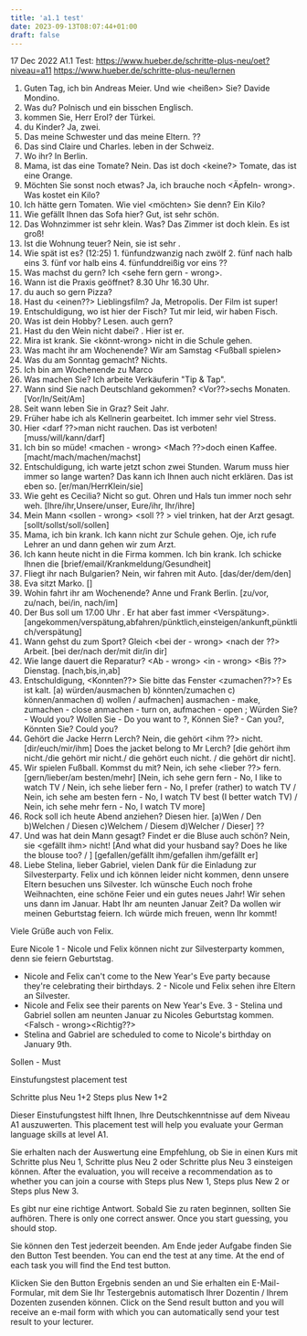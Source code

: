 ```yaml
---
title: 'a1.1 test'
date: 2023-09-13T08:07:44+01:00
draft: false
---
```


17 Dec 2022
A1.1 Test:
https://www.hueber.de/schritte-plus-neu/oet?niveau=a11
https://www.hueber.de/schritte-plus-neu/lernen

1. Guten Tag, ich bin Andreas Meier. Und wie <heißen> Sie? Davide Mondino.
2. Was <sprichst> du? Polnisch und ein bisschen Englisch.
3. <Woher> kommen Sie, Herr Erol? <Aus> der Türkei.
4. <Hast> du Kinder? Ja, zwei.
5. Das <ist> meine Schwester und das <sind> meine Eltern. ??
6. Das sind Claire und Charles. <Sie> leben in der Schweiz.
7. Wo <wohnt> ihr? In Berlin.
8. Mama, ist das eine Tomate? Nein. Das ist doch <nicht-wrong><keine?> Tomate, das ist eine Orange.
9. Möchten Sie sonst noch etwas? Ja, ich brauche noch <Äpfeln- wrong>. Was kostet ein Kilo?
10. Ich hätte gern Tomaten. Wie viel <möchten> Sie denn? Ein Kilo?
11. Wie gefällt Ihnen das Sofa hier? Gut, <es> ist sehr schön.
12. Das Wohnzimmer ist sehr klein. Was? Das Zimmer ist doch <nicht> klein. Es ist groß!
13. Ist die Wohnung teuer? Nein, sie ist sehr <billig>.
14. Wie spät ist es? (12:25) 1. fünfundzwanzig nach zwölf 2. fünf nach halb eins 3. fünf vor halb eins <richtig> 4. fünfunddreißig vor eins <wrong> ??
15. Was machst du gern? Ich <sehe fern gern - wrong>. <sehe gern fern>
16. Wann ist die Praxis geöffnet? <VON> 8.30 Uhr <BIS> 16.30 Uhr.
17. <Isst> du auch so gern Pizza?
18. Hast du <ein-wrong> <einen??> Lieblingsfilm? Ja, Metropolis. Der Film ist super!
19. Entschuldigung, wo ist hier der Fisch? Tut mir leid, wir haben <kein-wrong> <keinen> Fisch.
20. Was ist dein Hobby? Lesen. <Liest du> auch gern?
21. Hast du den Wein nicht dabei? <Doch>. Hier ist er.
22. Mira ist krank. Sie <könnt-wrong> <kann>nicht in die Schule gehen.
23. Was macht ihr am Wochenende? Wir <wollen> am Samstag <Fußball spielen>
24. Was <hast> du am Sonntag gemacht? Nichts.
25. Ich bin am Wochenende zu Marco <gefahren>
26. Was machen Sie? Ich arbeite <als> Verkäuferin <bei> "Tip & Tap".
27. Wann sind Sie nach Deutschland gekommen? <Seit-wrong> <Vor??>sechs Monaten. [Vor/In/Seit/Am]
28. Seit wann leben Sie in Graz? Seit <einem> Jahr.
29. Früher habe ich als Kellnerin gearbeitet. Ich <hatte> immer sehr viel Stress.
30. Hier <kann-wrong> <muss-wrong> <darf ??>man nicht rauchen. Das ist verboten! [muss/will/kann/darf]
31. Ich bin so müde! <Machst-wrong> <machen - wrong> <Mach ??>doch einen Kaffee. [macht/mach/machen/machst]
32. Entschuldigung, ich warte jetzt schon zwei Stunden. Warum muss <man> hier immer so lange warten? Das kann ich Ihnen auch nicht erklären. Das ist eben so. [er/man/HerrKlein/sie]
33. Wie geht es Cecilia? Nicht so gut. <Ihre> Ohren und <ihr> Hals tun immer noch sehr weh. [Ihre/ihr,Unsere/unser, Eure/ihr, Ihr/ihre]
34. Mein Mann <sollt-wrong> <sollen - wrong> <soll ?? > viel trinken, hat der Arzt gesagt. [sollt/sollst/soll/sollen]
35. Mama, ich bin krank. Ich kann nicht zur Schule gehen. Oje, ich rufe <deinen> Lehrer an und dann gehen wir zum Arzt.
36. Ich kann heute nicht in die Firma kommen. Ich bin krank. Ich schicke Ihnen die <Krankmeldung> [brief/email/Krankmeldung/Gesundheit]
37. Fliegt ihr nach Bulgarien? Nein, wir fahren mit <dem> Auto. [das/der/dem/den]
38. Eva sitzt <hinter> Marko. []
39. Wohin fahrt ihr am Wochenende? <Zu> Anne und Frank <nach> Berlin. [zu/vor, zu/nach, bei/in, nach/im]
40. Der Bus soll um 17.00 Uhr <ankommen> . Er hat aber fast immer <Verspätung>. [angekommen/verspätung,abfahren/pünktlich,einsteigen/ankunft,pünktlich/verspätung]
41. Wann gehst du zum Sport? Gleich <bei der - wrong> <nach der ??> Arbeit. [bei der/nach der/mit dir/in dir]
42. Wie lange dauert die Reparatur? <Ab - wrong> <in - wrong> <Bis ??> Dienstag. [nach,bis,in,ab]
43. Entschuldigung, <Konnten??> Sie bitte das Fenster <zumachen??>? Es ist kalt. [a) würden/ausmachen b) könnten/zumachen c) können/anmachen d) wollen / aufmachen] ausmachen - make, zumachen - close anmachen - turn on, aufmachen - open ; Würden Sie? - Would you? Wollen Sie - Do you want to ?, Können Sie? - Can you?, Könnten Sie? Could you?
44. Gehört die Jacke Herrn Lerch? Nein, die gehört <ihm ??> nicht. [dir/euch/mir/ihm] Does the jacket belong to Mr Lerch? [die gehört ihm nicht./die gehört mir nicht./ die gehört euch nicht. / die gehört dir nicht].
45. Wir spielen Fußball. Kommst du mit? Nein, ich sehe <gern- wrong> <lieber ??> fern. [gern/lieber/am besten/mehr] [Nein, ich sehe gern fern - No, I like to watch TV / Nein, ich sehe lieber fern - No, I prefer (rather) to watch TV / Nein, ich sehe am besten fern - No, I watch TV best (I better watch TV) / Nein, ich sehe mehr fern - No, I watch TV more]
46. <Welchen> Rock soll ich heute Abend anziehen? Diesen hier. [a)Wen / Den b)Welchen / Diesen <richtig> c)Welchem / Diesem d)Welcher / Dieser] ??
47. Und was hat dein Mann gesagt? Findet er die Bluse auch schön? Nein, sie <gefällt ihm> nicht! [And what did your husband say? Does he like the blouse too? / ] [gefallen/gefällt ihm/gefallen ihm/gefällt er]
48. Liebe Stelina, lieber Gabriel,
    vielen Dank für die Einladung zur Silvesterparty. Felix und ich können leider nicht kommen, denn unsere Eltern besuchen uns Silvester. Ich wünsche Euch noch frohe Weihnachten, eine schöne Feier und ein gutes neues Jahr! Wir sehen uns dann im Januar. Habt Ihr am neunten Januar Zeit? Da wollen wir meinen Geburtstag feiern. Ich würde mich freuen, wenn Ihr kommt!

Viele Grüße auch von Felix.

Eure Nicole
1 - Nicole und Felix können nicht zur Silvesterparty kommen, denn sie feiern Geburtstag. <Falsch>

- Nicole and Felix can't come to the New Year's Eve party because they're celebrating their birthdays.
  2 - Nicole und Felix sehen ihre Eltern an Silvester. <Richtig>
- Nicole and Felix see their parents on New Year's Eve.
  3 - Stelina und Gabriel sollen am neunten Januar zu Nicoles Geburtstag kommen. <Falsch - wrong><Richtig??>
- Stelina and Gabriel are scheduled to come to Nicole's birthday on January 9th.

Sollen - Must

Einstufungstest
placement test

Schritte plus Neu 1+2
Steps plus New 1+2

Dieser Einstufungstest hilft Ihnen, Ihre Deutschkenntnisse auf dem Niveau A1 auszuwerten.
This placement test will help you evaluate your German language skills at level A1.

Sie erhalten nach der Auswertung eine Empfehlung, ob Sie in einen Kurs mit Schritte plus Neu 1, Schritte plus Neu 2 oder Schritte plus Neu 3 einsteigen können.
After the evaluation, you will receive a recommendation as to whether you can join a course with Steps plus New 1, Steps plus New 2 or Steps plus New 3.

Es gibt nur eine richtige Antwort. Sobald Sie zu raten beginnen, sollten Sie aufhören.
There is only one correct answer. Once you start guessing, you should stop.

Sie können den Test jederzeit beenden. Am Ende jeder Aufgabe finden Sie den Button Test beenden.
You can end the test at any time. At the end of each task you will find the End test button.

Klicken Sie den Button Ergebnis senden an und Sie erhalten ein E-Mail-Formular, mit dem Sie Ihr Testergebnis automatisch Ihrer Dozentin / Ihrem Dozenten zusenden können.
Click on the Send result button and you will receive an e-mail form with which you can automatically send your test result to your lecturer.
